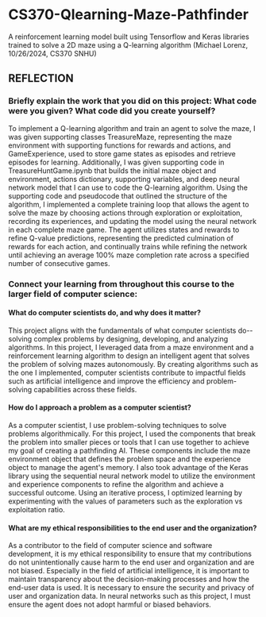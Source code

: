 # CS370-Qlearning-Maze-Pathfinder

A reinforcement learning model built using Tensorflow and Keras libraries trained to solve a 2D maze using a Q-learning algorithm
(Michael Lorenz, 10/26/2024, CS370 SNHU)

## REFLECTION

### Briefly explain the work that you did on this project: What code were you given? What code did you create yourself?

To implement a Q-learning algorithm and train an agent to solve the maze, I was given supporting classes TreasureMaze, representing the maze environment with supporting functions for rewards and actions, and GameExperience, used to store game states as episodes and retrieve episodes for learning. Additionally, I was given supporting code in TreasureHuntGame.ipynb that builds the initial maze object and environment, actions dictionary, supporting variables, and deep neural network model that I can use to code the Q-learning algorithm. Using the supporting code and pseudocode that outlined the structure of the algorithm, I implemented a complete training loop that allows the agent to solve the maze by choosing actions through exploration or exploitation, recording its experiences, and updating the model using the neural network in each complete maze game. The agent utilizes states and rewards to refine Q-value predictions, representing the predicted culmination of rewards for each action, and continually trains while refining the network until achieving an average 100% maze completion rate across a specified number of consecutive games.

### Connect your learning from throughout this course to the larger field of computer science:

  #### What do computer scientists do, and why does it matter?
  
  This project aligns with the fundamentals of what computer scientists do--solving complex problems by designing, developing, and analyzing algorithms. In this project, I leveraged data from a maze environment and a reinforcement learning algorithm to design an intelligent agent that solves the problem of solving mazes autonomously. By creating algorithms such as the one I implemented, computer scientists contribute to impactful fields such as artificial intelligence and improve the efficiency and problem-solving capabilities across these fields. 
  
  #### How do I approach a problem as a computer scientist?
  
  As a computer scientist, I use problem-solving techniques to solve problems algorithmically. For this project, I used the components that break the problem into smaller pieces or tools that I can use together to achieve my goal of creating a pathfinding AI. These components include the maze environment object that defines the problem space and the experience object to manage the agent's memory. I also took advantage of the Keras library using the sequential neural network model to utilize the environment and experience components to refine the algorithm and achieve a successful outcome. Using an iterative process, I optimized learning by experimenting with the values of parameters such as the exploration vs exploitation ratio. 

  #### What are my ethical responsibilities to the end user and the organization?
  As a contributor to the field of computer science and software development, it is my ethical responsibility to ensure that my contributions do not unintentionally cause harm to the end user and organization and are not biased. Especially in the field of artificial intelligence, it is important to maintain transparency about the decision-making processes and how the end-user data is used. It is necessary to ensure the security and privacy of user and organization data. In neural networks such as this project, I must ensure the agent does not adopt harmful or biased behaviors. 
